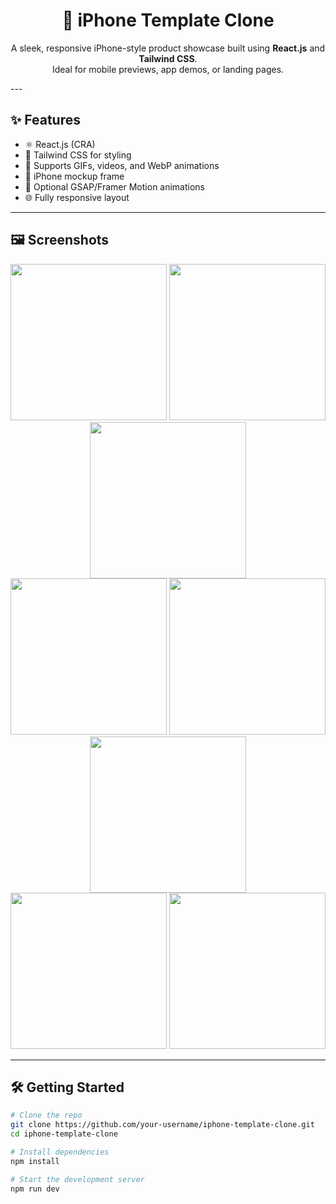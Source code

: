 <h1 align="center">📱 iPhone Template Clone</h1>

<p align="center">
  A sleek, responsive iPhone-style product showcase built using <strong>React.js</strong> and <strong>Tailwind CSS</strong>.<br>
  Ideal for mobile previews, app demos, or landing pages.
</p>
---

## ✨ Features

- ⚛️ React.js (CRA)
- 🎨 Tailwind CSS for styling
- 🎥 Supports GIFs, videos, and WebP animations
- 📱 iPhone mockup frame
- 💫 Optional GSAP/Framer Motion animations
- 🌐 Fully responsive layout

---

## 🖼️ Screenshots

<p align="center">
  <img src="https://github.com/user-attachments/assets/f63c6dfd-ee13-4fd7-9ccd-9ba627af18bf" width="250" />
  <img src="https://github.com/user-attachments/assets/d80f0982-cd46-40dc-8291-bd397678ad3e" width="250" />
  <img src="https://github.com/user-attachments/assets/0c0e2cfc-4743-4a04-90d0-65b4c76fcfc8" width="250" />
  <br/>
  <img src="https://github.com/user-attachments/assets/2a806054-4807-4828-a606-2a1a7e5df4c8" width="250" />
  <img src="https://github.com/user-attachments/assets/9f1fe110-1dd2-46c4-af5e-210265484de0" width="250" />
  <img src="https://github.com/user-attachments/assets/22d28148-c9c6-4b72-99e2-16033aa4d8f1" width="250" />
  <br/>
  <img src="https://github.com/user-attachments/assets/4221eb8d-c633-45fa-a6ce-39354ea48ab1" width="250" />
  <img src="https://github.com/user-attachments/assets/9ea6a082-a3f0-4963-a3bf-5a4a90288585" width="250" />
</p>

---

## 🛠️ Getting Started

```bash
# Clone the repo
git clone https://github.com/your-username/iphone-template-clone.git
cd iphone-template-clone

# Install dependencies
npm install

# Start the development server
npm run dev
